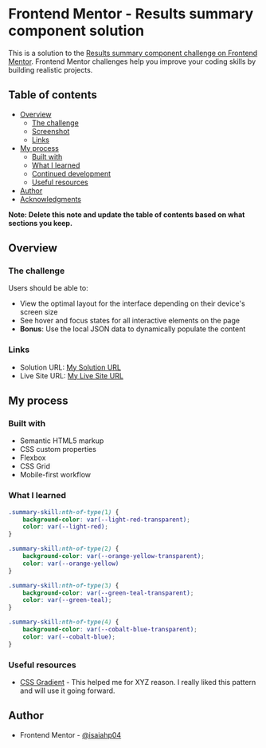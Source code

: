 # Frontend Mentor - Results summary component solution

This is a solution to the [Results summary component challenge on Frontend Mentor](https://www.frontendmentor.io/challenges/results-summary-component-CE_K6s0maV). Frontend Mentor challenges help you improve your coding skills by building realistic projects. 

## Table of contents

- [Overview](#overview)
  - [The challenge](#the-challenge)
  - [Screenshot](#screenshot)
  - [Links](#links)
- [My process](#my-process)
  - [Built with](#built-with)
  - [What I learned](#what-i-learned)
  - [Continued development](#continued-development)
  - [Useful resources](#useful-resources)
- [Author](#author)
- [Acknowledgments](#acknowledgments)

**Note: Delete this note and update the table of contents based on what sections you keep.**

## Overview

### The challenge

Users should be able to:

- View the optimal layout for the interface depending on their device's screen size
- See hover and focus states for all interactive elements on the page
- **Bonus**: Use the local JSON data to dynamically populate the content

### Links

- Solution URL: [My Solution URL](https://your-solution-url.com)
- Live Site URL: [My Live Site URL](https://isaiahp04.github.io/results-summary)

## My process

### Built with

- Semantic HTML5 markup
- CSS custom properties
- Flexbox
- CSS Grid
- Mobile-first workflow

### What I learned

```css
.summary-skill:nth-of-type(1) {
    background-color: var(--light-red-transparent);
    color: var(--light-red);
}

.summary-skill:nth-of-type(2) {
    background-color: var(--orange-yellow-transparent);
    color: var(--orange-yellow)
}

.summary-skill:nth-of-type(3) {
    background-color: var(--green-teal-transparent);
    color: var(--green-teal);
}

.summary-skill:nth-of-type(4) {
    background-color: var(--cobalt-blue-transparent);
    color: var(--cobalt-blue);
}
```

### Useful resources

- [CSS Gradient](https://cssgradient.io) - This helped me for XYZ reason. I really liked this pattern and will use it going forward.

## Author

- Frontend Mentor - [@isaiahp04](https://www.frontendmentor.io/profile/isaiahp04)


